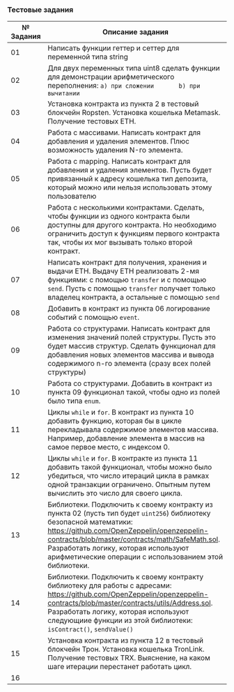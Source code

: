 ### Тестовые задания

№ Задания | Описание задания
--- | ---
01 | Написать функции геттер и сеттер для переменной типа string
02 | Для двух переменных типа uint8 сделать функции для демонстрации арифметического переполнения:      `a) при сложении       b) при вычитании`
03 | Установка контракта из пункта 2 в тестовый блокчейн Ropsten. Установка кошелька Metamask. Получение тестовых ETH.
04 | Работа с массивами. Написать контракт для добавления и удаления элементов. Плюс возможность удаления N-го элемента.
05 | Работа с mapping. Написать контракт для добавления и удаления элементов. Пусть будет привязанный к адресу кошелька тип депозита, который можно или нельзя использовать этому пользователю
06 | Работа с несколькими контрактами. Сделать, чтобы функции из одного контракта были доступны для другого контракта. Но необходимо ограничить доступ к функциям первого контракта так, чтобы их мог вызывать только второй контракт.
07 | Написать контракт для получения, хранения и выдачи ETH. Выдачу ETH реализовать 2-мя функциями: с помощью `transfer` и с помощью  `send`. Пусть с помощью `transfer` получает только владелец контракта, а остальные с помощью `send`
08 | Добавить в контракт из пункта 06 логирование событий с помощью `event`.
09 | Работа со структурами. Написать контракт для изменения значений полей структуры. Пусть это будет массив структур. Сделать функционал для добавления новых элементов массива и вывода содержимого n-го элемента (сразу всех полей структуры) 
10 | Работа со структурами. Добавить в контракт из пункта 09 функционал такой, чтобы одно из полей было типа `enum`.
11 | Циклы `while` и `for`. В контракт из пункта 10 добавить функцию, которая бы в цикле перекладывала содержимое элементов массива. Например, добавление элемента в массив на самое первое место, с индексом 0.
12 | Циклы `while` и `for`. В контракте из пункта 11 добавить такой функционал, чтобы можно было убедиться, что число итераций цикла в рамках одной транзакции ограничено. Опытным путем вычислить это число для своего цикла.
13 | Библиотеки. Подключить к своему контракту из пункта 02 (пусть тип будет `uint256`) библиотеку безопасной математики: https://github.com/OpenZeppelin/openzeppelin-contracts/blob/master/contracts/math/SafeMath.sol. Разработать логику, которая используют арифметические операции с использованием этой библиотеки.  
14 | Библиотеки. Подключить к своему контракту библиотеку для работы с адресами: https://github.com/OpenZeppelin/openzeppelin-contracts/blob/master/contracts/utils/Address.sol. Разработать логику, которая используют следующиие функции из этой библиотеки:  `isContract()`, `sendValue()` 
15 | Установка контракта из пункта 12 в тестовый блокчейн Трон. Установка кошелька TronLink. Получение тестовых TRX. Выяснение, на каком шаге итерации перестанет работать цикл.
16 |   

